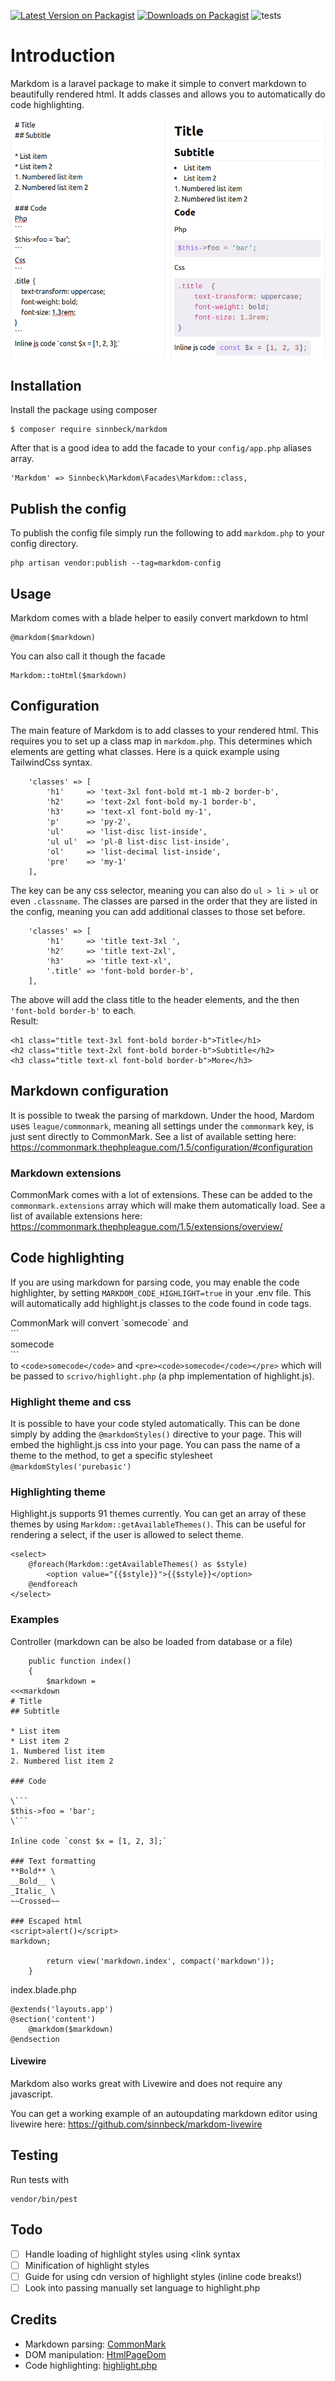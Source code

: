 
[![Latest Version on Packagist](https://img.shields.io/packagist/v/sinnbeck/markdom.svg?style=flat)](https://packagist.org/packages/sinnbeck/markdom)
[![Downloads on Packagist](https://img.shields.io/packagist/dt/sinnbeck/markdom.svg?style=flat)](https://packagist.org/packages/sinnbeck/markdom)
![tests](https://github.com/sinnbeck/markdom/workflows/tests/badge.svg)


# Introduction

Markdom is a laravel package to make it simple to convert markdown to beautifully rendered html. It adds classes and allows you to automatically do code highlighting.

![Preview](preview.png)

## Installation
Install the package using composer
```
$ composer require sinnbeck/markdom
```

After that is a good idea to add the facade to your `config/app.php` aliases array.
```
'Markdom' => Sinnbeck\Markdom\Facades\Markdom::class,
```

## Publish the config
To publish the config file simply run the following to add `markdom.php` to your config directory.
```
php artisan vendor:publish --tag=markdom-config
```

## Usage
Markdom comes with a blade helper to easily convert markdown to html
```
@markdom($markdown)
```
You can also call it though the facade
```
Markdom::toHtml($markdown)
```

## Configuration
The main feature of Markdom is to add classes to your rendered html. This requires you to set up a class map in `markdom.php`. This determines which elements are getting what classes.
Here is a quick example using TailwindCss syntax.
```
    'classes' => [
        'h1'     => 'text-3xl font-bold mt-1 mb-2 border-b',
        'h2'     => 'text-2xl font-bold my-1 border-b',
        'h3'     => 'text-xl font-bold my-1',
        'p'      => 'py-2',
        'ul'     => 'list-disc list-inside',
        'ul ul'  => 'pl-8 list-disc list-inside',
        'ol'     => 'list-decimal list-inside',
        'pre'    => 'my-1'
    ],
```
The key can be any css selector, meaning you can also do `ul > li > ul` or even `.classname`. The classes are parsed in the order that they are listed in the config, meaning you can add additional classes to those set before.

```
    'classes' => [
        'h1'     => 'title text-3xl ',
        'h2'     => 'title text-2xl',
        'h3'     => 'title text-xl',
        '.title' => 'font-bold border-b',
    ],
```
The above will add the class title to the header elements, and the then `'font-bold border-b'` to each. \
Result:
```
<h1 class="title text-3xl font-bold border-b">Title</h1>
<h2 class="title text-2xl font-bold border-b">Subtitle</h2>
<h3 class="title text-xl font-bold border-b">More</h3>
```

## Markdown configuration
It is possible to tweak the parsing of markdown. Under the hood, Mardom uses `league/commonmark`, meaning all settings under the `commonmark` key, is just sent directly to CommonMark.
See a list of available setting here: https://commonmark.thephpleague.com/1.5/configuration/#configuration

### Markdown extensions
CommonMark comes with a lot of extensions. These can be added to the `commonmark.extensions` array which will make them automatically load.
See a list of available extensions here: https://commonmark.thephpleague.com/1.5/extensions/overview/

## Code highlighting
If you are using markdown for parsing code, you may enable the code highlighter, by setting `MARKDOM_CODE_HIGHLIGHT=true` in your .env file. This will automatically add highlight.js classes to the code found in code tags.
 
 CommonMark will convert \`somecode\` and \
 \`\`\` \
 somecode \
 \`\`\` \
 to `<code>somecode</code>` and `<pre><code>somecode</code></pre>` which will be passed to `scrivo/highlight.php` (a php implementation of highlight.js).
 
### Highlight theme and css
 It is possible to have your code styled automatically. This can be done simply by adding the `@markdomStyles()` directive to your page. This will embed the highlight.js css into your page. You can pass the name of a theme to the method, to get a specific stylesheet `@markdomStyles('purebasic')`
 
### Highlighting theme
 Highlight.js supports 91 themes currently. You can get an array of these themes by using `Markdom::getAvailableThemes()`. This can be useful for rendering a select, if the user is allowed to select theme.
```
<select>
    @foreach(Markdom::getAvailableThemes() as $style)
        <option value="{{$style}}">{{$style}}</option>
    @endforeach
</select> 
```

### Examples
Controller (markdown can be also be loaded from database or a file)
```
    public function index()
    {
        $markdown = 
<<<markdown
# Title
## Subtitle

* List item
* List item 2
1. Numbered list item
2. Numbered list item 2

### Code

\```
$this->foo = 'bar';
\```

Inline code `const $x = [1, 2, 3];`

### Text formatting
**Bold** \
__Bold__ \
_Italic_ \
~~Crossed~~

### Escaped html
<script>alert()</script>
markdown;

        return view('markdown.index', compact('markdown'));
    }
```
index.blade.php
```
@extends('layouts.app')
@section('content')
    @markdom($markdown)
@endsection
```
#### Livewire
Markdom also works great with Livewire and does not require any javascript.

You can get a working example of an autoupdating markdown editor using livewire here: https://github.com/sinnbeck/markdom-livewire

## Testing
Run tests with
```
vendor/bin/pest
```

## Todo

- [ ] Handle loading of highlight styles using <link syntax
- [ ] Minification of highlight styles
- [ ] Guide for using cdn version of highlight styles (inline code breaks!)
- [ ] Look into passing manually set language to highlight.php

## Credits
* Markdown parsing: [CommonMark](https://github.com/thephpleague/commonmark)
* DOM manipulation: [HtmlPageDom](https://github.com/wasinger/htmlpagedom)
* Code highlighting: [highlight.php](https://github.com/scrivo/highlight.php) 
 
